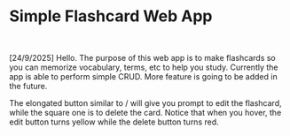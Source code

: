 <h1>Simple Flashcard Web App</h1>
<br>
<p>[24/9/2025] Hello. The purpose of this web app is to make flashcards so you can memorize vocabulary, terms, etc to help you study. Currently the app is able to perform simple CRUD. More feature is going to be added in the future. 
</p>
<p>The elongated button similar to / will give you prompt to edit the flashcard, while the square one is to delete the card. Notice that when you hover, the edit button turns yellow while the delete button turns red.</p>
